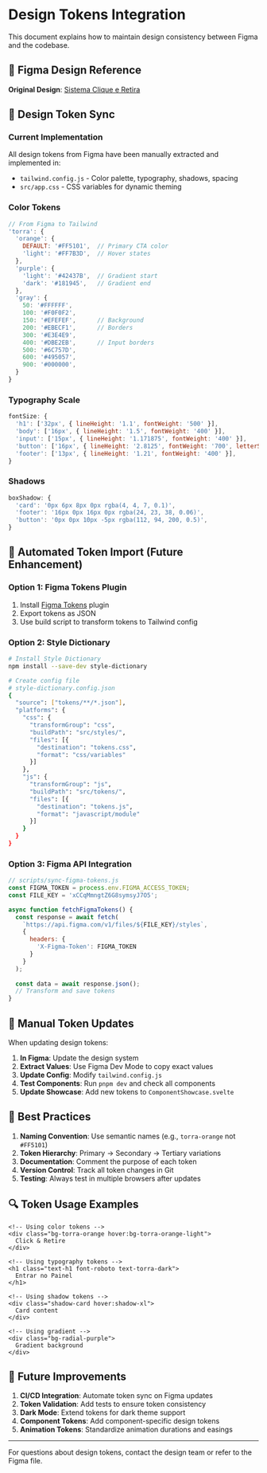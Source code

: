 # Design Tokens Integration

This document explains how to maintain design consistency between Figma and the codebase.

## 🎨 Figma Design Reference

**Original Design**: [Sistema Clique e Retira](https://www.figma.com/design/xCCqMmngtZ6G8symsyJ7O5/Sistema-Clique-e-Retira?node-id=25-2772&t=cBYxPyMJrrNlzclz-4)

## 🔄 Design Token Sync

### Current Implementation

All design tokens from Figma have been manually extracted and implemented in:
- `tailwind.config.js` - Color palette, typography, shadows, spacing
- `src/app.css` - CSS variables for dynamic theming

### Color Tokens

```javascript
// From Figma to Tailwind
'torra': {
  'orange': {
    DEFAULT: '#FF5101',  // Primary CTA color
    'light': '#FF7B3D',  // Hover states
  },
  'purple': {
    'light': '#42437B',  // Gradient start
    'dark': '#181945',   // Gradient end
  },
  'gray': {
    50: '#FFFFFF',
    100: '#F0F0F2',
    150: '#EFEFEF',      // Background
    200: '#EBECF1',      // Borders
    300: '#E3E4E9',
    400: '#DBE2EB',      // Input borders
    500: '#6C757D',
    600: '#495057',
    900: '#000000',
  }
}
```

### Typography Scale

```javascript
fontSize: {
  'h1': ['32px', { lineHeight: '1.1', fontWeight: '500' }],
  'body': ['16px', { lineHeight: '1.5', fontWeight: '400' }],
  'input': ['15px', { lineHeight: '1.171875', fontWeight: '400' }],
  'button': ['16px', { lineHeight: '2.8125', fontWeight: '700', letterSpacing: '0.45px' }],
  'footer': ['13px', { lineHeight: '1.21', fontWeight: '400' }],
}
```

### Shadows

```javascript
boxShadow: {
  'card': '0px 6px 8px 0px rgba(4, 4, 7, 0.1)',
  'footer': '16px 0px 16px 0px rgba(24, 23, 38, 0.06)',
  'button': '0px 0px 10px -5px rgba(112, 94, 200, 0.5)',
}
```

## 🔧 Automated Token Import (Future Enhancement)

### Option 1: Figma Tokens Plugin

1. Install [Figma Tokens](https://www.figma.com/community/plugin/843461159747178978/Figma-Tokens) plugin
2. Export tokens as JSON
3. Use build script to transform tokens to Tailwind config

### Option 2: Style Dictionary

```bash
# Install Style Dictionary
npm install --save-dev style-dictionary

# Create config file
# style-dictionary.config.json
{
  "source": ["tokens/**/*.json"],
  "platforms": {
    "css": {
      "transformGroup": "css",
      "buildPath": "src/styles/",
      "files": [{
        "destination": "tokens.css",
        "format": "css/variables"
      }]
    },
    "js": {
      "transformGroup": "js",
      "buildPath": "src/tokens/",
      "files": [{
        "destination": "tokens.js",
        "format": "javascript/module"
      }]
    }
  }
}
```

### Option 3: Figma API Integration

```javascript
// scripts/sync-figma-tokens.js
const FIGMA_TOKEN = process.env.FIGMA_ACCESS_TOKEN;
const FILE_KEY = 'xCCqMmngtZ6G8symsyJ7O5';

async function fetchFigmaTokens() {
  const response = await fetch(
    `https://api.figma.com/v1/files/${FILE_KEY}/styles`,
    {
      headers: {
        'X-Figma-Token': FIGMA_TOKEN
      }
    }
  );
  
  const data = await response.json();
  // Transform and save tokens
}
```

## 📝 Manual Token Updates

When updating design tokens:

1. **In Figma**: Update the design system
2. **Extract Values**: Use Figma Dev Mode to copy exact values
3. **Update Config**: Modify `tailwind.config.js`
4. **Test Components**: Run `pnpm dev` and check all components
5. **Update Showcase**: Add new tokens to `ComponentShowcase.svelte`

## 🎯 Best Practices

1. **Naming Convention**: Use semantic names (e.g., `torra-orange` not `#FF5101`)
2. **Token Hierarchy**: Primary → Secondary → Tertiary variations
3. **Documentation**: Comment the purpose of each token
4. **Version Control**: Track all token changes in Git
5. **Testing**: Always test in multiple browsers after updates

## 🔍 Token Usage Examples

```svelte
<!-- Using color tokens -->
<div class="bg-torra-orange hover:bg-torra-orange-light">
  Click & Retire
</div>

<!-- Using typography tokens -->
<h1 class="text-h1 font-roboto text-torra-dark">
  Entrar no Painel
</h1>

<!-- Using shadow tokens -->
<div class="shadow-card hover:shadow-xl">
  Card content
</div>

<!-- Using gradient -->
<div class="bg-radial-purple">
  Gradient background
</div>
```

## 🚀 Future Improvements

1. **CI/CD Integration**: Automate token sync on Figma updates
2. **Token Validation**: Add tests to ensure token consistency
3. **Dark Mode**: Extend tokens for dark theme support
4. **Component Tokens**: Add component-specific design tokens
5. **Animation Tokens**: Standardize animation durations and easings

---

For questions about design tokens, contact the design team or refer to the Figma file.